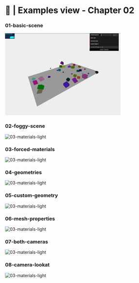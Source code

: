 # 🙈 | Examples view - Chapter 02
### 01-basic-scene
<img src="../assets/chapter-02/01-basic-scene.png" alt="03-materials-light" width="380" height="270">

### 02-foggy-scene
<img src="https://img.freepik.com/free-vector/404-error-with-landscape-concept-illustration_114360-7898.jpg" alt="03-materials-light" width="380" height="270">

### 03-forced-materials
<img src="https://img.freepik.com/free-vector/404-error-with-landscape-concept-illustration_114360-7898.jpg" alt="03-materials-light" width="380" height="270">

### 04-geometries
<img src="https://img.freepik.com/free-vector/404-error-with-landscape-concept-illustration_114360-7898.jpg" alt="03-materials-light" width="380" height="370">

### 05-custom-geometry
<img src="https://img.freepik.com/free-vector/404-error-with-landscape-concept-illustration_114360-7898.jpg" alt="03-materials-light" width="380" height="270">

### 06-mesh-properties
<img src="https://img.freepik.com/free-vector/404-error-with-landscape-concept-illustration_114360-7898.jpg" alt="03-materials-light" width="380" height="270">

### 07-both-cameras
<img src="https://img.freepik.com/free-vector/404-error-with-landscape-concept-illustration_114360-7898.jpg" alt="03-materials-light" width="380" height="270">

### 08-camera-lookat
<img src="https://img.freepik.com/free-vector/404-error-with-landscape-concept-illustration_114360-7898.jpg" alt="03-materials-light" width="380" height="270">


